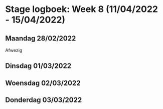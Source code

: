 # Stage logboek: Week 8 (11/04/2022 - 15/04/2022)

## Maandag 28/02/2022

Afwezig

## Dinsdag 01/03/2022

## Woensdag 02/03/2022

## Donderdag 03/03/2022

